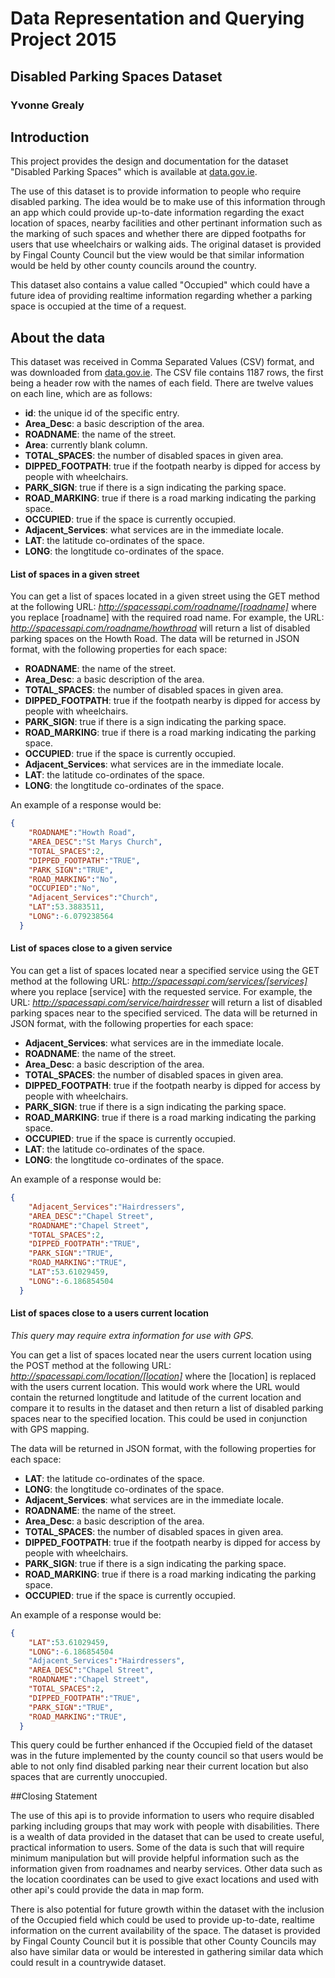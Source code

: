 # Data Representation and Querying Project 2015
## Disabled Parking Spaces Dataset
### Yvonne Grealy

## Introduction
This project provides the design and documentation for the dataset "Disabled Parking Spaces" which is available at [data.gov.ie](https://data.gov.ie/dataset/disabled-parking-spaces).  

The use of this dataset is to provide information to people who require disabled parking. The idea would be to make use of this information through an app which could provide up-to-date information regarding the exact location of spaces, nearby facilities and other pertinant information such as the marking of such spaces and whether there are dipped footpaths for users that use wheelchairs or walking aids.  The original dataset is provided by Fingal County Council but the view would be that similar information would be held by other county councils around the country.  

This dataset also contains a value called "Occupied" which could have a future idea of providing realtime information regarding whether a parking space is occupied at the time of a request. 

## About the data
This dataset was received in Comma Separated Values (CSV) format, and was downloaded from [data.gov.ie](https://data.gov.ie/dataset/disabled-parking-spaces).
The CSV file contains 1187 rows, the first being a header row with the names of each field.
There are twelve values on each line, which are as follows:

- __id__: the unique id of the specific entry.
- **Area_Desc**: a basic description of the area.
- **ROADNAME**: the name of the street.
- **Area**: currently blank column.
- **TOTAL_SPACES**: the number of disabled spaces in given area.
- **DIPPED_FOOTPATH**: true if the footpath nearby is dipped for access by people with wheelchairs.
- **PARK_SIGN**: true if there is a sign indicating the parking space.
- **ROAD_MARKING**: true if there is a road marking indicating the parking space.
- **OCCUPIED**: true if the space is currently occupied.
- **Adjacent_Services**: what services are in the immediate locale.
- **LAT**: the latitude co-ordinates of the space.
- **LONG**: the longtitude co-ordinates of the space.

#### List of spaces in a given street
You can get a list of spaces located in a given street using the GET method at the following URL:
*http://spacessapi.com/roadname/[roadname]*
where you replace [roadname] with the required road name.
For example, the URL:
*http://spacessapi.com/roadname/howthroad*
will return a list of disabled parking spaces on the Howth Road.
The data will be returned in JSON format, with the following properties for each space:

- **ROADNAME**: the name of the street.
- **Area_Desc**: a basic description of the area.
- **TOTAL_SPACES**: the number of disabled spaces in given area.
- **DIPPED_FOOTPATH**: true if the footpath nearby is dipped for access by people with wheelchairs.
- **PARK_SIGN**: true if there is a sign indicating the parking space.
- **ROAD_MARKING**: true if there is a road marking indicating the parking space.
- **OCCUPIED**: true if the space is currently occupied.
- **Adjacent_Services**: what services are in the immediate locale.
- **LAT**: the latitude co-ordinates of the space.
- **LONG**: the longtitude co-ordinates of the space.

An example of a response would be:
```json    
{
    "ROADNAME":"Howth Road",
    "AREA_DESC":"St Marys Church",
    "TOTAL_SPACES":2,
    "DIPPED_FOOTPATH":"TRUE",
    "PARK_SIGN":"TRUE",
    "ROAD_MARKING":"No",
    "OCCUPIED":"No",
    "Adjacent_Services":"Church",
    "LAT":53.3883511,
    "LONG":-6.079238564
  }
```

#### List of spaces close to a given service
 
You can get a list of spaces located near a specified service using the GET method at the following URL:
*http://spacessapi.com/services/[services]*
where you replace [service] with the requested service.
For example, the URL:
*http://spacessapi.com/service/hairdresser*
will return a list of disabled parking spaces near to the specified serviced.
The data will be returned in JSON format, with the following properties for each space:

- **Adjacent_Services**: what services are in the immediate locale.
- **ROADNAME**: the name of the street.
- **Area_Desc**: a basic description of the area.
- **TOTAL_SPACES**: the number of disabled spaces in given area.
- **DIPPED_FOOTPATH**: true if the footpath nearby is dipped for access by people with wheelchairs.
- **PARK_SIGN**: true if there is a sign indicating the parking space.
- **ROAD_MARKING**: true if there is a road marking indicating the parking space.
- **OCCUPIED**: true if the space is currently occupied.
- **LAT**: the latitude co-ordinates of the space.
- **LONG**: the longtitude co-ordinates of the space.

An example of a response would be:
```json    
{
    "Adjacent_Services":"Hairdressers",
    "AREA_DESC":"Chapel Street",
    "ROADNAME":"Chapel Street",
    "TOTAL_SPACES":2,
    "DIPPED_FOOTPATH":"TRUE",
    "PARK_SIGN":"TRUE",
    "ROAD_MARKING":"TRUE",
    "LAT":53.61029459,
    "LONG":-6.186854504
  }
```
#### List of spaces close to a users current location

*This query may require extra information for use with GPS.*
 
You can get a list of spaces located near the users current location using the POST method at the following URL:
*http://spacessapi.com/location/[location]*
where the [location] is replaced with the users current location.
This would work where the URL would contain the returned longtitude and latitude of the current location and compare it to results in the dataset and then return a list of disabled parking spaces near to the specified location.  This could be used in conjunction with GPS mapping.

The data will be returned in JSON format, with the following properties for each space:

- **LAT**: the latitude co-ordinates of the space.
- **LONG**: the longtitude co-ordinates of the space.
- **Adjacent_Services**: what services are in the immediate locale.
- **ROADNAME**: the name of the street.
- **Area_Desc**: a basic description of the area.
- **TOTAL_SPACES**: the number of disabled spaces in given area.
- **DIPPED_FOOTPATH**: true if the footpath nearby is dipped for access by people with wheelchairs.
- **PARK_SIGN**: true if there is a sign indicating the parking space.
- **ROAD_MARKING**: true if there is a road marking indicating the parking space.
- **OCCUPIED**: true if the space is currently occupied.

An example of a response would be:
```json    
{
    "LAT":53.61029459,
    "LONG":-6.186854504
    "Adjacent_Services":"Hairdressers",
    "AREA_DESC":"Chapel Street",
    "ROADNAME":"Chapel Street",
    "TOTAL_SPACES":2,
    "DIPPED_FOOTPATH":"TRUE",
    "PARK_SIGN":"TRUE",
    "ROAD_MARKING":"TRUE",
  }
```
This query could be further enhanced if the Occupied field of the dataset was in the future implemented by the county council so that users would be able to not only find disabled parking near their current location but also spaces that are currently unoccupied.

##Closing Statement

The use of this api is to provide information to users who require disabled parking including groups that may work with people with disabilities.  There is a wealth of data provided in the dataset that can be used to create useful, practical information to users.  Some of the data is such that will require minimum manipulation but will provide helpful information such as the information given from roadnames and nearby services.  Other data such as the location coordinates can be used to give exact locations and used with other api's could provide the data in map form.  

There is also potential for future growth within the dataset with the inclusion of the Occupied field which could be used to provide up-to-date, realtime information on the current availability of the space.  The dataset is provided by Fingal County Council but it is possible that other County Councils may also have similar data or would be interested in gathering similar data which could result in a countrywide dataset.
